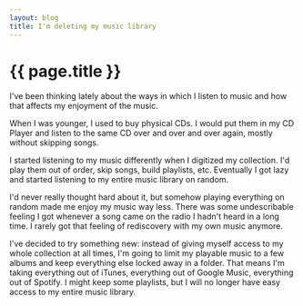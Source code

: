```yaml
---
layout: blog
title: I'm deleting my music library
---
```


# {{ page.title }}

I've been thinking lately about the ways in which I listen to music and how that affects my enjoyment of the music. 

When I was younger, I used to buy physical CDs. I would put them in my CD Player and listen to the same CD over and over and over again, mostly without skipping songs.

I started listening to my music differently when I digitized my collection. I'd play them out of order, skip songs, build playlists, etc. Eventually I got lazy and started listening to my entire music library on random.

I'd never really thought hard about it, but somehow playing everything on random made me enjoy my music way less. There was some undescribable feeling I got whenever a song came on the radio I hadn't heard in a long time. I rarely got that feeling of rediscovery with my own music anymore.

I've decided to try something new: instead of giving myself access to my whole collection at all times, I'm going to limit my playable music to a few albums and keep everything else locked away in a folder. That means I'm taking everything out of iTunes, everything out of Google Music, everything out of Spotify. I might keep some playlists, but I will no longer have easy access to my entire music library.
